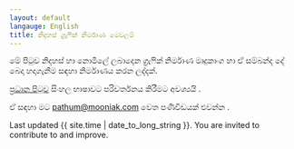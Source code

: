 ```yaml
---
layout: default
langauge: English
title: නිදහස් ග්‍රැෆික් නිර්මාණ මෙවලම් 
---
```

මේ පිටුව  නිදහස් හා නොමිලේ   ලබාදෙන ග්‍රැෆික් නිර්මාණ මෘදුකාංග හා   ඒ සම්බන්ද දේ බෙදා හදාගැනීම සඳහා නිර්මාණය කරන ලද්දක්.

[ප්‍රධාන පිටුව](http://mooniak.github.io/libre-design-tools/en-us/) සිංහල  භාෂාවට පරිවර්තනය  කිරීමට අවශ්‍යයි . 

ඒ   සඳහා  මට pathum@mooniak.com වෙත පණිවිඩයක් එවන්න .

Last updated {{ site.time | date_to_long_string }}. You are invited to contribute to and improve.

